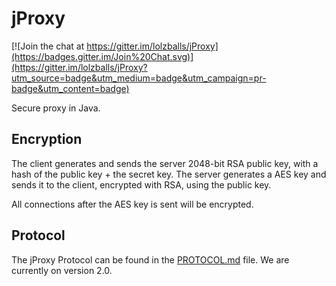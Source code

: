 # jProxy

[![Join the chat at https://gitter.im/lolzballs/jProxy](https://badges.gitter.im/Join%20Chat.svg)](https://gitter.im/lolzballs/jProxy?utm_source=badge&utm_medium=badge&utm_campaign=pr-badge&utm_content=badge)

Secure proxy in Java.

## Encryption

The client generates and sends the server 2048-bit RSA public key, with a hash of the public key + the secret key.
The server generates a AES key and sends it to the client, encrypted with RSA, using the public key.

All connections after the AES key is sent will be encrypted.

## Protocol

The jProxy Protocol can be found in the [PROTOCOL.md](./PROTOCOL.md) file.
We are currently on version 2.0.
